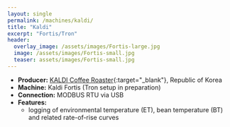 ```yaml
---
layout: single
permalink: /machines/kaldi/
title: "Kaldi"
excerpt: "Fortis/Tron"
header:
  overlay_image: /assets/images/Fortis-large.jpg
  image: /assets/images/Fortis-small.jpg
  teaser: assets/images/Fortis-small.jpg
---
```

* __Producer:__ [KALDI Coffee Roaster](http://www.kaldi.co.kr){:target="_blank"}, Republic of Korea
* __Machine:__ Kaldi Fortis (Tron setup in preparation)
* __Connection:__ MODBUS RTU via USB
* __Features:__ 
  - logging of environmental temperature (ET), bean temperature (BT) and related rate-of-rise curves